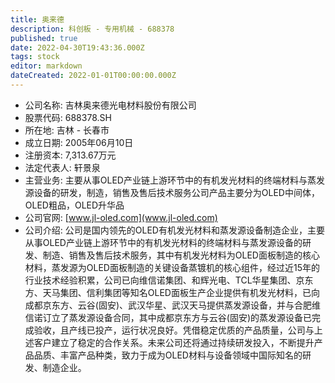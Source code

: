 ```yaml
---
title: 奥来德
description: 科创板 - 专用机械 - 688378
published: true
date: 2022-04-30T19:43:36.000Z
tags: stock
editor: markdown
dateCreated: 2022-01-01T00:00:00.000Z
---
```


- 公司名称: 吉林奥来德光电材料股份有限公司
- 股票代码: 688378.SH
- 所在地: 吉林 - 长春市
- 成立日期: 2005年06月10日
- 注册资本: 7,313.67万元
- 法定代表人: 轩景泉
- 主营业务: 主要从事OLED产业链上游环节中的有机发光材料的终端材料与蒸发源设备的研发，制造，销售及售后技术服务公司产品主要分为OLED中间体，OLED粗品，OLED升华品
- 公司官网: [www.jl-oled.com](www.jl-oled.com)
- 公司介绍: 公司是国内领先的OLED有机发光材料和蒸发源设备制造企业，主要从事OLED产业链上游环节中的有机发光材料的终端材料与蒸发源设备的研发、制造、销售及售后技术服务，其中有机发光材料为OLED面板制造的核心材料，蒸发源为OLED面板制造的关键设备蒸镀机的核心组件，经过近15年的行业技术经验积累，公司已向维信诺集团、和辉光电、TCL华星集团、京东方、天马集团、信利集团等知名OLED面板生产企业提供有机发光材料，已向成都京东方、云谷(固安)、武汉华星、武汉天马提供蒸发源设备，并与合肥维信诺订立了蒸发源设备合同，其中成都京东方与云谷(固安)的蒸发源设备已完成验收，且产线已投产，运行状况良好。凭借稳定优质的产品质量，公司与上述客户建立了稳定的合作关系。未来公司还将通过持续研发投入，不断提升产品品质、丰富产品种类，致力于成为OLED材料与设备领域中国际知名的研发、制造企业。


